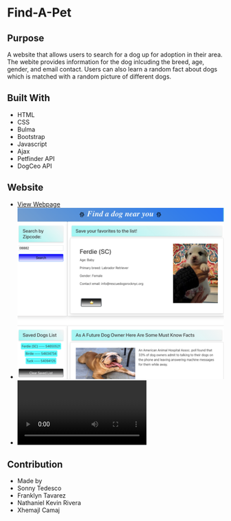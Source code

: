 # Find-A-Pet

## Purpose
A website that allows users to search for a dog up for adoption in their area. The webite provides information for the dog inlcuding the breed, age, gender, and email contact. Users can also learn a random fact about dogs which is matched with a random picture of different dogs.

## Built With
* HTML
* CSS
* Bulma
* Bootstrap
* Javascript
* Ajax
* Petfinder API
* DogCeo API 

## Website
* [View Webpage](https://sonnytedesco26.github.io/find-a-pet/)
* ![Webpage Screenshot](./assets/media/screenshot.png)
* ![Demo](./assets/media/recording.mov)

## Contribution
* Made by 
* Sonny Tedesco 
* Franklyn Tavarez 
* Nathaniel Kevin Rivera
* Xhemajl Camaj 
